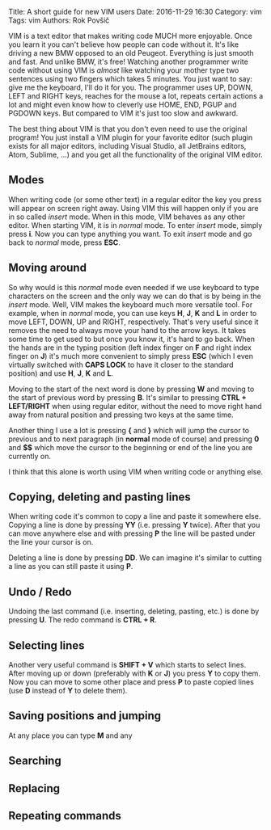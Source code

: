 Title: A short guide for new VIM users
Date: 2016-11-29 16:30
Category: vim
Tags: vim
Authors: Rok Povšič

VIM is a text editor that makes writing code MUCH more enjoyable. Once you learn it you can't believe how people can code without it. It's like driving a new BMW opposed to an old Peugeot. Everything is just smooth and fast. And unlike BMW, it's free! Watching another programmer write code without using VIM is *almost* like watching your mother type two sentences using two fingers which takes 5 minutes. You just want to say: give me the keyboard, I'll do it for you. The programmer uses UP, DOWN, LEFT and RIGHT keys, reaches for the mouse a lot, repeats certain actions a lot and might even know how to cleverly use HOME, END, PGUP and PGDOWN keys. But compared to VIM it's just too slow and awkward.

The best thing about VIM is that you don't even need to use the original program! You just install a VIM plugin for your favorite editor (such plugin exists for all major editors, including Visual Studio, all JetBrains editors, Atom, Sublime, ...) and you get all the functionality of the original VIM editor.

## Modes
When writing code (or some other text) in a regular editor the key you press will appear on screen right away. Using VIM this will happen only if you are in so called *insert* mode. When in this mode, VIM behaves as any other editor. When starting VIM, it is in *normal* mode. To enter *insert* mode, simply press **i**. Now you can type anything you want. To exit *insert* mode and go back to *normal* mode, press **ESC**.

## Moving around
So why would is this *normal* mode even needed if we use keyboard to type characters on the screen and the only way we can do that is by being in the *insert* mode. Well, VIM makes the keyboard much more versatile tool. For example, when in *normal* mode, you can use keys **H**, **J**, **K** and **L** in order to move LEFT, DOWN, UP and RIGHT, respectively. That's very useful since it removes the need to always move your hand to the arrow keys. It takes some time to get used to but once you know it, it's hard to go back. When the hands are in the typing position (left index finger on **F** and right index finger on **J**) it's much more convenient to simply press **ESC** (which I even virtually switched with **CAPS LOCK** to have it closer to the standard position) and use **H**, **J**, **K** and **L**.

Moving to the start of the next word is done by pressing **W** and moving to the start of previous word by pressing **B**. It's similar to pressing **CTRL + LEFT/RIGHT** when using regular editor, without the need to move right hand away from natural position and pressing two keys at the same time.

Another thing I use a lot is pressing **{** and **}** which will jump the cursor to previous and to next paragraph (in **normal** mode of course) and pressing **0** and **$$** which move the cursor to the beginning or end of the line you are currently on.

I think that this alone is worth using VIM when writing code or anything else.

## Copying, deleting and pasting lines
When writing code it's common to copy a line and paste it somewhere else. Copying a line is done by pressing **YY** (i.e. pressing **Y** twice). After that you can move anywhere else and with pressing **P** the line will be pasted under the line your cursor is on.

Deleting a line is done by pressing **DD**. We can imagine it's similar to cutting a line as you can still paste it using **P**.

## Undo / Redo
Undoing the last command (i.e. inserting, deleting, pasting, etc.) is done by pressing **U**. The redo command is **CTRL + R**.

## Selecting lines
Another very useful command is **SHIFT + V** which starts to select lines. After moving up or down (preferably with **K** or **J**) you press **Y** to copy them. Now you can move to some other place and press **P** to paste copied lines (use **D** instead of **Y** to delete them).

## Saving positions and jumping
At any place you can type **M** and any

## Searching

## Replacing

## Repeating commands
